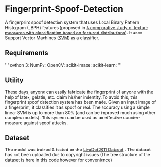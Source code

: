 # Fingerprint-Spoof-Detection
A fingerprint spoof detection system that uses Local Binary Pattern Histogram (LBPH) features (proposed in [A comparative study of texture measures with classification based on featured distributions](https://www.sciencedirect.com/science/article/abs/pii/0031320395000674)). It uses Support Vector Machines ([SVM](https://scikit-learn.org/stable/modules/svm.html)) as a classifier.
## Requirements
'''
python 3;
NumPy;
OpenCV;
scikit-image;
scikit-learn;
'''
## Utility
These days, anyone can easily fabricate the fingerprint of anyone with the help of latex, gelatin, etc. claim his/her indentity. To avoid this, this fingerprint spoof detection system has been made. Given an input image of a fingerprint, it classifies it as spoof or real. The accuracy using a simple linear SVM is up to more than 80% (and can be improved much using other complex models). This system can be used as an effective counter-measure against spoof
attacks.
## Dataset
The model was trained & tested on the [LiveDet2011 Dataset](https://ieeexplore.ieee.org/document/6199810) . The dataset has not been uploaded due to copyright issues (The tree structure of the dataset is here in this code however for convenience)
